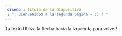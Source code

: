 ```yaml
---
 diseño : título de la diapositiva
 : "¡ Bienvenidos a la segunda página - :) ! "
---
```

Tu texto 
Utiliza la flecha hacia la izquierda para volver!
